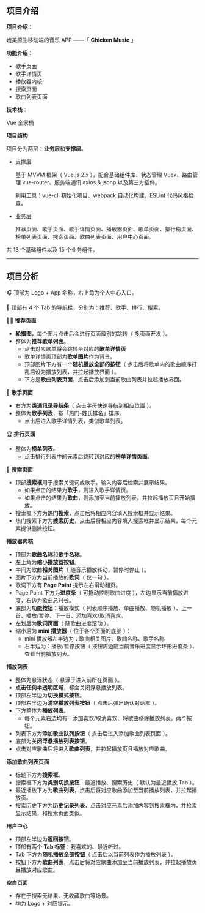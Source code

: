 ## 项目介绍

**项目介绍**：

媲美原生移动端的音乐 APP ——「 **Chicken Music** 」

**功能介绍**：

- 歌手页面
- 歌手详情页
- 播放器内核
- 搜索页面
- 歌曲列表页面

**技术栈**：

Vue 全家桶

**项目结构**

项目分为两层：**业务层**和**支撑层**。

- 支撑层

    基于 MVVM 框架（ Vue.js 2.x ），配合基础组件库、状态管理 Vuex、路由管理 vue-router、服务端通讯 axios & jsonp 以及第三方插件。

    利用工具：vue-cli 初始化项目、webpack 自动化构建、ESLint 代码风格检查。

- 业务层

    推荐页面、歌手页面、歌手详情页面、播放器页面、歌单页面、排行榜页面、榜单列表页面、搜索页面、歌曲列表页面、用户中心页面。

共 13 个基础组件以及 15 个业务组件。

---

## 项目分析

🎧 顶部为 Logo + App 名称，右上角为个人中心入口。

🤔 顶部有 4 个 Tab 的导航栏，分别为：推荐、歌手、排行、搜索。

👍🏻 **推荐页面**

- **轮播图**，每个图片点击后会进行页面级别的跳转（ 多页面开发 ）。
- 整体为**推荐歌单列表**。
    - 点击对应歌单将会跳转至对应的**歌单详情页**
    - 歌单详情页顶部为**歌单图片**作为背景。
    - 顶部图片下方有一个**随机播放全部的按钮**（ 点击后将歌单内的歌曲顺序打乱后设为播放列表，并拉起播放界面 ）。
    - 下方是**歌曲列表页面**，点击后添加到当前歌曲列表并拉起播放界面。

🎤 **歌手页面**

- 右方为**类通讯录导航条**（ 点击字母快速导航到相应位置 ）。
- 整体为**歌手列表**，按「热门-姓氏排名」排序。
    - 点击后进入歌手详情列表，类似歌单列表。

🏆 **排行页面**

- 整体为**榜单列表**。
    - 点击排行列表中的元素后跳转到对应的**榜单详情页面**。

🔎 **搜索页面**

- 顶部**搜索框**用于搜索关键词或歌手，输入内容后检索并展示结果。
    - 如果点击的结果为**歌手**，则进入歌手详情页。
    - 如果点击的结果为**歌曲**，则添加至当前播放列表，并拉起播放页且开始播放。
- 搜索框下方为**热门搜索**，点击后将相应内容填入搜索框并显示结果。
- 热门搜索下方为**搜索历史**，点击后将相应内容填入搜索框并显示结果，每个元素提供删除按钮。

**播放器内核**

- 顶部为**歌曲名称**和**歌手名称**。
- 左上角为**缩小播放器按钮**。
- 中间为歌曲**相关图片**（ 随音乐播放转动，暂停时停止 ）。
- 图片下方为当前播放的**歌词**（ 仅一句 ）。
- 歌词下方有 **Page Point** 提示左右滑动翻页。
- Page Point 下方为**进度条**（ 可拖动控制歌曲进度 ），左边显示当前播放进度，右边为歌曲总时长。
- 底部为**功能按钮**：播放模式（ 列表顺序播放、单曲播放、随机播放 ）、上一首、播放/暂停、下一首、添加喜欢/取消喜欢。
- 左划后为**歌词页面**（ 随歌曲进度滚动 ）。
- 缩小后为 **mini 播放器**（ 位于各个页面的底部 ）：
    - mini 播放器左半边为：歌曲相关图片、歌曲名称、歌手名称
    - 右半边为：播放/暂停按钮（ 按钮周边随当前音乐进度显示环形进度条 ）、查看当前播放列表。

**播放列表**

- 整体为悬浮状态（ 悬浮于进入前所在页面 ）。
- **点击任何半透明区域**，都会关闭浮悬播放列表。
- 顶部左半边为**切换模式按钮**。
- 顶部右半边为**清空播放列表按钮**（ 点击后弹出确认对话框 ）。
- 下方整体为**播放列表**。
    - 每个元素右边均有：添加喜欢/取消喜欢、将歌曲移除播放列表，两个按钮。
- 列表下方为**添加歌曲队列按钮**（ 点击后进入添加歌曲列表页面 ）。
- 底部为**关闭浮悬播放列表按钮**。
- 点击对应歌曲后将进入**歌曲列表**，并拉起播放页且播放对应歌曲。

**添加歌曲列表页面**

- 标题下方为**搜索框**。
- 搜索框下方为**类别切换按钮**：最近播放、搜索历史（ 默认为最近播放 Tab ）。
- 最近播放下方为**歌曲列表**，点击后将对应歌曲添加至当前播放列表，并拉起播放页。
- 搜索历史下方为**历史记录列表**，点击对应元素后添加内容到搜索框内，并检索显示结果，和搜索页面类似。

**用户中心**

- 顶部左半边为**返回按钮**。
- 顶部有两个 **Tab 标签**：我喜欢的、最近听过。
- Tab 下方为**随机播放全部按钮**（ 点击后以当前列表作为播放列表 ）。
- 按钮下方为**歌曲列表**，点击后将对应歌曲添加至当前播放列表，并拉起播放页且播放对应歌曲。

**空白页面**

- 存在于搜索无结果、无收藏歌曲等场景。
- 均为 Logo + 对应提示。